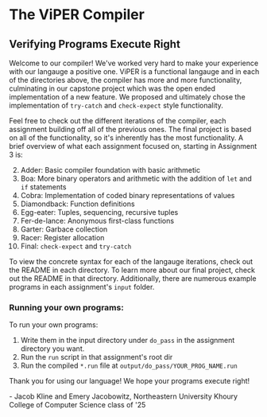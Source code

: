 # The ViPER Compiler
## Verifying Programs Execute Right

Welcome to our compiler! We've worked very hard to make your experience with our langauge a positive
one. ViPER is a functional langauge and in each of the directories above, the compiler has more and 
more functionality, culminating in our capstone project which was the open ended implementation of a 
new feature. We proposed and ultimately chose the implementation of `try-catch` and `check-expect` 
style functionality.

Feel free to check out the different iterations of the compiler, each assignment building off all of 
the previous ones. The final project is based on all of the functionality, so it's inherently has the 
most functionality. A brief overview of what each assignment focused on, starting in Assignment 3 is:

2. Adder: Basic compiler foundation with basic arithmetic
3. Boa: More binary operators and arithmetic with the addition of `let` and `if` statements
4. Cobra: Implementation of coded binary representations of values
5. Diamondback: Function definitions
6. Egg-eater: Tuples, sequencing, recursive tuples
8. Fer-de-lance: Anonymous first-class functions
9. Garter: Garbace collection
10. Racer: Register allocation
11. Final: `check-expect` and `try-catch`

To view the concrete syntax for each of the langauge iterations, check out the README in each
directory. To learn more about our final project, check out the README in that directory.
Additionally, there are numerous example programs in each assignment's `input` folder.

### Running your own programs:

To run your own programs:
1. Write them in the input directory under `do_pass` in the assignment directory you want. 
2. Run the `run` script in that assignment's root dir 
3. Run the compiled `*.run` file at `output/do_pass/YOUR_PROG_NAME.run`

Thank you for using our language! We hope your programs execute right!

\- Jacob Kline and Emery Jacobowitz, Northeastern University Khoury College of Computer Science class of '25